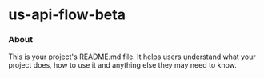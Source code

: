 us-api-flow-beta
================

### About

This is your project's README.md file. It helps users understand what your
project does, how to use it and anything else they may need to know.